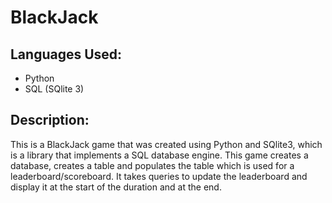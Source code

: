 # BlackJack

## Languages Used:
- Python
- SQL (SQlite 3)

## Description:
This is a BlackJack game that was created using Python and SQlite3, which is a library that implements a SQL database engine.
This game creates a database, creates a table and populates the table which is used for a leaderboard/scoreboard. 
It takes queries to update the leaderboard and display it at the start of the duration and at the end.
